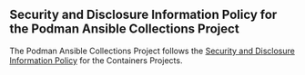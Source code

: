## Security and Disclosure Information Policy for the Podman Ansible Collections Project

The Podman Ansible Collections Project follows the [Security and Disclosure Information Policy](https://github.com/containers/common/blob/main/SECURITY.md) for the Containers Projects.

